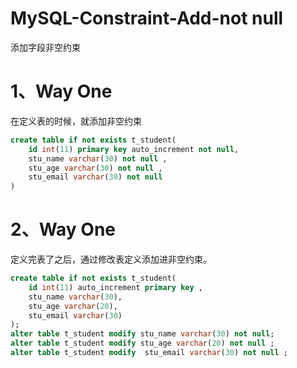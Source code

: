 # MySQL-Constraint-Add-not null

添加字段非空约束

# 1、Way One

在定义表的时候，就添加非空约束

```sql
create table if not exists t_student(
    id int(11) primary key auto_increment not null,
    stu_name varchar(30) not null ,
    stu_age varchar(30) not null ,
    stu_email varchar(30) not null
)
```

# 2、Way One

定义完表了之后，通过修改表定义添加进非空约束。

```sql
create table if not exists t_student(
    id int(11) auto_increment primary key ,
    stu_name varchar(30),
    stu_age varchar(20),
    stu_email varchar(30)
);
alter table t_student modify stu_name varchar(30) not null;
alter table t_student modify stu_age varchar(20) not null ;
alter table t_student modify  stu_email varchar(30) not null ;

```

